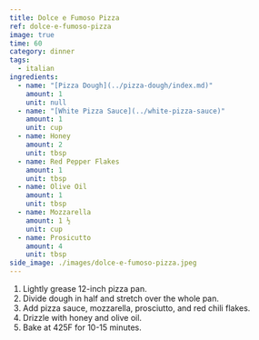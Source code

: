 ```yaml
---
title: Dolce e Fumoso Pizza
ref: dolce-e-fumoso-pizza
image: true
time: 60
category: dinner
tags:
  - italian
ingredients:
  - name: "[Pizza Dough](../pizza-dough/index.md)"
    amount: 1
    unit: null
  - name: "[White Pizza Sauce](../white-pizza-sauce)"
    amount: 1
    unit: cup
  - name: Honey
    amount: 2
    unit: tbsp
  - name: Red Pepper Flakes
    amount: 1
    unit: tbsp
  - name: Olive Oil
    amount: 1
    unit: tbsp
  - name: Mozzarella
    amount: 1 ½
    unit: cup
  - name: Prosicutto
    amount: 4
    unit: tbsp
side_image: ./images/dolce-e-fumoso-pizza.jpeg
---
```

1. Lightly grease 12-inch pizza pan.
2. Divide dough in half and stretch over the whole pan.
3. Add pizza sauce, mozzarella, prosciutto, and red chili flakes.
4. Drizzle with honey and olive oil.
5. Bake at 425F for 10-15 minutes.
